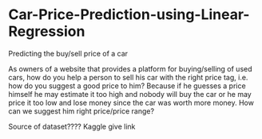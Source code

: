 # Car-Price-Prediction-using-Linear-Regression
Predicting the buy/sell price of a car

As owners of a website that provides a platform for buying/selling of used cars, how do you help a person to sell his car with the right price tag, i.e. how do you suggest a good price to him? Because if he guesses a price himself he may estimate it too high and nobody will buy the car or he may price it too low and lose money since the car was worth more money. How can we suggest him right price/price range?

Source of dataset???? Kaggle give link
